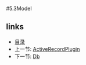 #5.3Model


## links
   * [目录](<preface.md>)
   * 上一节: [ActiveRecordPlugin](<5.2.md>)
   * 下一节: [Db](<5.4.md>)

